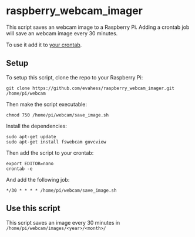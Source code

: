 # raspberry_webcam_imager

This script saves an webcam image to a Raspberry Pi.
Adding a crontab job will save an webcam image every 30 minutes.

To use it add it to [your crontab](http://corntab.com/).

## Setup

To setup this script, clone the repo to your Raspberry Pi:

```
git clone https://github.com/evahess/raspberry_webcam_imager.git /home/pi/webcam
```

Then make the script executable:
```
chmod 750 /home/pi/webcam/save_image.sh
```

Install the dependencies:
```
sudo apt-get update
sudo apt-get install fswebcam guvcview
```

Then add the script to your crontab:
```
export EDITOR=nano
crontab -e
```

And add the following job:
```
*/30 * * * * /home/pi/webcam/save_image.sh
```

## Use this script

This script saves an image every 30 minutes in `/home/pi/webcam/images/<year>/<month>/`

